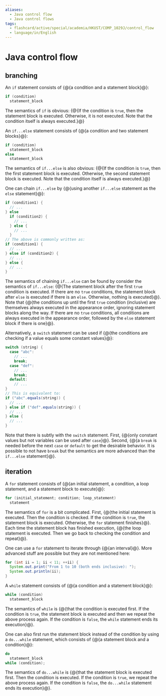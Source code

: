 ```yaml
---
aliases:
  - Java control flow
  - Java control flows
tags:
  - flashcard/active/special/academia/HKUST/COMP_1029J/control_flow
  - language/in/English
---
```


# Java control flow

## branching

An `if` statement consists of {@{a condition and a statement block}@}: <!--SR:!2027-05-04,854,330-->

```Java
if (condition)
  statement_block
```

The semantics of `if` is obvious: {@{If the condition is `true`, then the statement block is executed. Otherwise, it is not executed. Note that the condition itself is always executed.}@} <!--SR:!2026-07-23,677,330-->

An `if...else` statement consists of {@{a condition and two statement blocks}@}: <!--SR:!2025-02-09,288,330-->

```Java
if (condition)
  statement_block
else
  statement_block
```

The semantics of `if...else` is also obvious: {@{If the condition is `true`, then the first statement block is executed. Otherwise, the second statement block is executed. Note that the condition itself is always executed.}@} <!--SR:!2027-04-27,888,330-->

One can chain `if...else` by {@{using another `if...else` statement as the `else` statement}@}: <!--SR:!2025-03-11,312,330-->

```Java
if (condition1) {
  // ...
} else
  if (condition2) {
    // ...
  } else {
    // ...
  }
// The above is commonly written as:
if (condition1) {
  // ...
} else if (condition2) {
  // ...
} else {
  // ...
}
```

The semantics of chaining `if...else` can be found by consider the semantics of `if...else`: {@{The statement block after the first `true` condition is executed. If there are no `true` conditions, the statement block after `else` is executed if there is an `else`. Otherwise, nothing is executed}@}. Note that {@{the conditions up until the first `true` condition (inclusive) are themselves always executed in the appearance order, ignoring statement blocks along the way. If there are no `true` conditions, all conditions are always executed in the appearance order, followed by the `else` statement block if there is one}@}. <!--SR:!2025-09-04,426,310!2025-01-13,249,321-->

Alternatively, a `switch` statement can be used if {@{the conditions are checking if a value equals some constant values}@}: <!--SR:!2026-08-24,698,330-->

```Java
switch (string) {
  case "abc":
    // ...
    break;
  case "def":
    // ...
    break;
  default:
    // ...
}
// This is equivalent to:
if ("abc".equals(string)) {
  // ...
} else if ("def".equals(string)) {
  // ...
} else {
  // ...
}
```

Note that there is subtly with the `switch` statement. First, {@{only constant values but not variables can be used after `case`}@}. Second, {@{a `break` is needed before the next `case` or `default` to get the desirable behavior. It is possible to not have `break` but the semantics are more advanced than the `if...else` statement}@}. <!--SR:!2026-02-12,543,310!2027-03-14,815,330-->

## iteration

A `for` statement consists of {@{an initial statement, a condition, a loop statement, and a statement block to execute}@}: <!--SR:!2027-07-11,946,330-->

```Java
for (initial_statement; condition; loop_statement)
  statement
```

The semantics of `for` is a bit complicated. First, {@{the initial statement is executed. Then the condition is checked. If the condition is `true`, the statement block is executed. Otherwise, the `for` statement finishes}@}. Each time the statement block has finished execution, {@{the loop statement is executed. Then we go back to checking the condition and repeat}@}. <!--SR:!2027-08-24,979,330!2027-07-04,972,350-->

One can use a `for` statement to iterate through {@{an interval}@}. More advanced stuff are possible but they are not mentioned here: <!--SR:!2026-10-14,736,330-->

```Java
for (int ii = 1; ii < 11; ++ii) {
  System.out.print("From 1 to 10 (both ends inclusive): ");
  System.out.println(ii);
}
```

A `while` statement consists of {@{a condition and a statement block}@}: <!--SR:!2026-06-09,642,330-->

```Java
while (condition)
  statement_block
```

The semantics of `while` is {@{that the condition is executed first. If the condition is `true`, the statement block is executed and then we repeat the above process again. If the condition is `false`, the `while` statement ends its execution}@}. <!--SR:!2025-02-02,283,330-->

One can also first run the statement block instead of the condition by using a `do...while` statement, which consists of {@{a statement block and a condition}@}: <!--SR:!2026-12-22,796,330-->

```Java
do
  statement_block
while (condition);
```

The semantics of `do...while` is {@{that the statement block is executed first. Then the condition is executed. If the condition is `true`, we repeat the above process again. If the condition is `false`, the `do...while` statement ends its execution}@}. <!--SR:!2027-02-18,851,330-->
